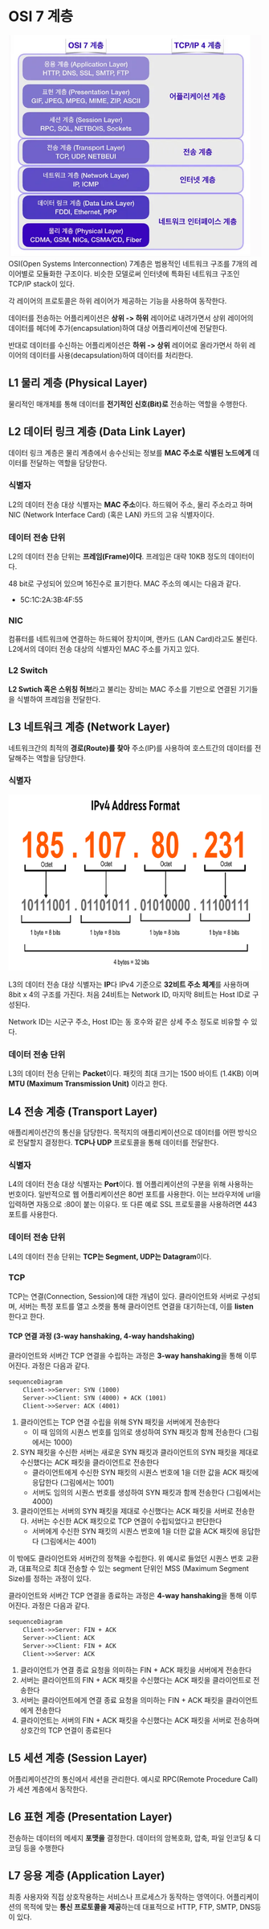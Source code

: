 # OSI 7 계층
![network_layer](./img/network_layer.png)
OSI(Open Systems Interconnection) 7계층은 범용적인 네트워크 구조를 7개의 레이어별로 모듈화한 구조이다. 비슷한 모델로써 인터넷에 특화된 네트워크 구조인 TCP/IP stack이 있다.

각 레이어의 프로토콜은 하위 레이어가 제공하는 기능을 사용하여 동작한다. 

데이터를 전송하는 어플리케이션은 **상위 -> 하위** 레이어로 내려가면서 상위 레이어의 데이터를 헤더에 추가(encapsulation)하여 대상 어플리케이션에 전달한다.

반대로 데이터를 수신하는 어플리케이션은 **하위 -> 상위** 레이어로 올라가면서 하위 레이어의 데이터를 사용(decapsulation)하여 데이터를 처리한다.

## L1 물리 계층 (Physical Layer)
물리적인 매개체를 통해 데이터를 **전기적인 신호(Bit)로** 전송하는 역할을 수행한다.

## L2 데이터 링크 계층 (Data Link Layer)
데이터 링크 계층은 물리 계층에서 송수신되는 정보를 **MAC 주소로 식별된 노드에게** 데이터를 전달하는 역할을 담당한다. 

### 식별자
L2의 데이터 전송 대상 식별자는 **MAC 주소**이다. 하드웨어 주소, 물리 주소라고 하며 NIC (Network Interface Card) (혹은 LAN) 카드의 고유 식별자이다. 

### 데이터 전송 단위
L2의 데이터 전송 단위는 **프레임(Frame)이다**. 프레임은 대략 10KB 정도의 데이터이다.

48 bit로 구성되어 있으며 16진수로 표기한다. MAC 주소의 예시는 다음과 같다.
- 5C:1C:2A:3B:4F:55

### NIC
컴퓨터를 네트워크에 연결하는 하드웨어 장치이며, 랜카드 (LAN Card)라고도 불린다. L2에서의 데이터 전송 대상의 식별자인 MAC 주소를 가지고 있다.

### L2 Switch
**L2 Swtich 혹은 스위칭 허브**라고 불리는 장비는 MAC 주소를 기반으로 연결된 기기들을 식별하여 프레임을 전달한다.

## L3 네트워크 계층 (Network Layer)
네트워크간의 최적의 **경로(Route)를 찾아** 주소(IP)를 사용하여 호스트간의 데이터를 전달해주는 역할을 담당한다. 

### 식별자
<img src="./img/ip.png" width="700" height="350"/>

L3의 데이터 전송 대상 식별자는 **IP**다 IPv4 기준으로 **32비트 주소 체계**를 사용하며 8bit x 4의 구조를 가진다. 처음 24비트는 Network ID, 마지막 8비트는 Host ID로 구성된다.

Network ID는 시군구 주소, Host ID는 동 호수와 같은 상세 주소 정도로 비유할 수 있다.

### 데이터 전송 단위
L3의 데이터 전송 단위는 **Packet**이다. 패킷의 최대 크기는 1500 바이트 (1.4KB) 이며 **MTU (Maximum Transmission Unit)** 이라고 한다.

## L4 전송 계층 (Transport Layer)
애플리케이션간의 통신을 담당한다. 목적지의 애플리케이션으로 데이터를 어떤 방식으로 전달할지 결정한다. **TCP나 UDP** 프로토콜을 통해 데이터를 전달한다.

### 식별자
L4의 데이터 전송 대상 식별자는 **Port**이다. 웹 어플리케이션의 구분을 위해 사용하는 번호이다. 일반적으로 웹 어플리케이션은 80번 포트를 사용한다. 이는 브라우저에 url을 입력하면 자동으로 :80이 붙는 이유다. 또 다른 예로 SSL 프로토콜을 사용하려면 443 포트를 사용한다.

### 데이터 전송 단위
L4의 데이터 전송 단위는 **TCP는 Segment, UDP는 Datagram**이다. 

### TCP
TCP는 연결(Connection, Session)에 대한 개념이 있다. 클라이언트와 서버로 구성되며, 서버는 특정 포트를 열고 소켓을 통해 클라이언트 연결을 대기하는데, 이를 **listen** 한다고 한다. 

#### TCP 연결 과정 (3-way hanshaking, 4-way handshaking)
클라이언트와 서버간 TCP 연결을 수립하는 과정은 **3-way hanshaking**을 통해 이루어진다. 과정은 다음과 같다.

```mermaid
sequenceDiagram
    Client->>Server: SYN (1000)
    Server->>Client: SYN (4000) + ACK (1001)
    Client->>Server: ACK (4001)
```

1. 클라이언트는 TCP 연결 수립을 위해 SYN 패킷을 서버에게 전송한다
    - 이 때 임의의 시퀀스 번호를 임의로 생성하여 SYN 패킷과 함께 전송한다 (그림에서는 1000)
2. SYN 패킷을 수신한 서버는 새로운 SYN 패킷과 클라이언트의 SYN 패킷을 제대로 수신했다는 ACK 패킷을 클라이언트로 전송한다
    - 클라이언트에게 수신한 SYN 패킷의 시퀀스 번호에 1을 더한 값을 ACK 패킷에 응답한다 (그림에서는 1001)
    - 서버도 임의의 시퀀스 번호를 생성하여 SYN 패킷과 함께 전송한다 (그림에서는 4000)
3. 클라이언트는 서버의 SYN 패킷을 제대로 수신했다는 ACK 패킷을 서버로 전송한다. 서버는 수신한 ACK 패킷으로 TCP 연결이 수립되었다고 판단한다
    - 서버에게 수신한 SYN 패킷의 시퀀스 번호에 1을 더한 값을 ACK 패킷에 응답한다 (그림에서는 4001) 

이 밖에도 클라이언트와 서버간의 정책을 수립한다. 위 예시로 들었던 시퀀스 번호 교환과, 대표적으로 최대 전송할 수 있는 segment 단위인 MSS (Maximum Segment Size)를 정하는 과정이 있다.

클라이언트와 서버간 TCP 연결을 종료하는 과정은 **4-way hanshaking**을 통해 이루어진다. 과정은 다음과 같다.

```mermaid
sequenceDiagram
    Client->>Server: FIN + ACK
    Server->>Client: ACK
    Server->>Client: FIN + ACK
    Client->>Server: ACK
```

1. 클라이언트가 연결 종료 요청을 의미하는 FIN + ACK 패킷을 서버에게 전송한다
2. 서버는 클라이언트의 FIN + ACK 패킷을 수신했다는 ACK 패킷을 클라이언트로 전송한다
3. 서버는 클라이언트에게 연결 종료 요청을 의미하는 FIN + ACK 패킷을 클라이언트에게 전송한다
4. 클라이언트는 서버의 FIN + ACK 패킷을 수신했다는 ACK 패킷을 서버로 전송하며 상호간의 TCP 연결이 종료된다

## L5 세션 계층 (Session Layer)
어플리케이션간의 통신에서 세션을 관리한다. 예시로 RPC(Remote Procedure Call)가 세션 계층에서 동작한다.

## L6 표현 계층 (Presentation Layer)
전송하는 데이터의 메세지 **포맷을** 결정한다. 데이터의 암복호화, 압축, 파일 인코딩 & 디코딩 등을 수행한다

## L7 응용 계층 (Application Layer)
최종 사용자와 직접 상호작용하는 서비스나 프로세스가 동작하는 영역이다. 어플리케이션의 목적에 맞는 **통신 프로토콜을 제공**하는데 대표적으로 HTTP, FTP, SMTP, DNS등이 있다.

